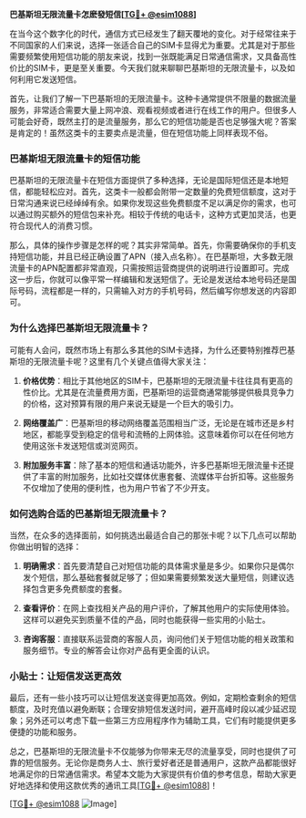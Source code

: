 **巴基斯坦无限流量卡怎麽發短信[[TG💪+ @esim1088](https://t.me/s/esim1088)]**

在当今这个数字化的时代，通信方式已经发生了翻天覆地的变化。对于经常往来于不同国家的人们来说，选择一张适合自己的SIM卡显得尤为重要。尤其是对于那些需要频繁使用短信功能的朋友来说，找到一张既能满足日常通信需求，又具备高性价比的SIM卡，更是至关重要。今天我们就来聊聊巴基斯坦的无限流量卡，以及如何利用它发送短信。

首先，让我们了解一下巴基斯坦的无限流量卡。这种卡通常提供不限量的数据流量服务，非常适合需要大量上网冲浪、观看视频或者进行在线工作的用户。但很多人可能会好奇，既然主打的是流量服务，那么它的短信功能是否也足够强大呢？答案是肯定的！虽然这类卡的主要卖点是流量，但在短信功能上同样表现不俗。

### **巴基斯坦无限流量卡的短信功能**

巴基斯坦的无限流量卡在短信方面提供了多种选择，无论是国际短信还是本地短信，都能轻松应对。首先，这类卡一般都会附带一定数量的免费短信额度，这对于日常沟通来说已经绰绰有余。如果你发现这些免费额度不足以满足你的需求，也可以通过购买额外的短信包来补充。相较于传统的电话卡，这种方式更加灵活，也更符合现代人的消费习惯。

那么，具体的操作步骤是怎样的呢？其实非常简单。首先，你需要确保你的手机支持短信功能，并且已经正确设置了APN（接入点名称）。在巴基斯坦，大多数无限流量卡的APN配置都非常直观，只需按照运营商提供的说明进行设置即可。完成这一步后，你就可以像平常一样编辑和发送短信了。无论是发送给本地号码还是国际号码，流程都是一样的，只需输入对方的手机号码，然后编写你想发送的内容即可。

### **为什么选择巴基斯坦无限流量卡？**

可能有人会问，既然市场上有那么多其他的SIM卡选择，为什么还要特别推荐巴基斯坦的无限流量卡呢？这里有几个关键点值得大家关注：

1. **价格优势**：相比于其他地区的SIM卡，巴基斯坦的无限流量卡往往具有更高的性价比。尤其是在流量费用方面，巴基斯坦的运营商通常能够提供极具竞争力的价格，这对预算有限的用户来说无疑是一个巨大的吸引力。

2. **网络覆盖广**：巴基斯坦的移动网络覆盖范围相当广泛，无论是在城市还是乡村地区，都能享受到稳定的信号和流畅的上网体验。这意味着你可以在任何地方使用这张卡发送短信或浏览网页。

3. **附加服务丰富**：除了基本的短信和通话功能外，许多巴基斯坦无限流量卡还提供了丰富的附加服务，比如社交媒体优惠套餐、流媒体平台折扣等。这些服务不仅增加了使用的便利性，也为用户节省了不少开支。

### **如何选购合适的巴基斯坦无限流量卡？**

当然，在众多的选择面前，如何挑选出最适合自己的那张卡呢？以下几点可以帮助你做出明智的选择：

1. **明确需求**：首先要清楚自己对短信功能的具体需求量是多少。如果你只是偶尔发个短信，那么基础套餐就足够了；但如果需要频繁发送大量短信，则建议选择包含更多免费额度的套餐。

2. **查看评价**：在网上查找相关产品的用户评价，了解其他用户的实际使用体验。这样可以避免买到质量不佳的产品，同时也能获得一些实用的小贴士。

3. **咨询客服**：直接联系运营商的客服人员，询问他们关于短信功能的相关政策和服务细节。专业的解答会让你对产品有更全面的认识。

### **小贴士：让短信发送更高效**

最后，还有一些小技巧可以让短信发送变得更加高效。例如，定期检查剩余的短信额度，及时充值以避免断联；合理安排短信发送时间，避开高峰时段以减少延迟现象；另外还可以考虑下载一些第三方应用程序作为辅助工具，它们有时能提供更多便捷的功能和服务。

总之，巴基斯坦的无限流量卡不仅能够为你带来无尽的流量享受，同时也提供了可靠的短信服务。无论你是商务人士、旅行爱好者还是普通用户，这款产品都能很好地满足你的日常通信需求。希望本文能为大家提供有价值的参考信息，帮助大家更好地选择和使用这款优秀的通讯工具[[TG💪+ @esim1088](https://t.me/s/esim1088)]！

[[TG💪+ @esim1088](https://t.me/s/esim1088) ![Image](https://i.postimg.cc/4NQfJmqS/Snipaste-2025-05-13-00-14-12.png)]